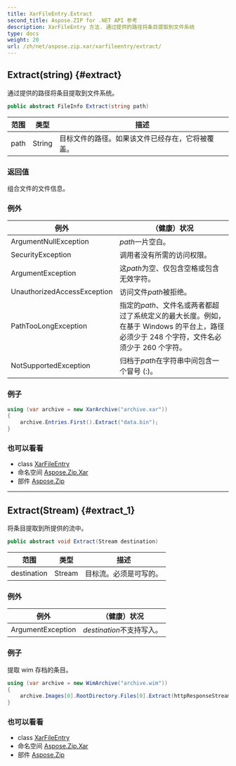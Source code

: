```yaml
---
title: XarFileEntry.Extract
second_title: Aspose.ZIP for .NET API 参考
description: XarFileEntry 方法. 通过提供的路径将条目提取到文件系统
type: docs
weight: 20
url: /zh/net/aspose.zip.xar/xarfileentry/extract/
---
```

## Extract(string) {#extract}

通过提供的路径将条目提取到文件系统。

```csharp
public abstract FileInfo Extract(string path)
```

| 范围 | 类型 | 描述 |
| --- | --- | --- |
| path | String | 目标文件的路径。如果该文件已经存在，它将被覆盖。 |

### 返回值

组合文件的文件信息。

### 例外

| 例外 | （健康）状况 |
| --- | --- |
| ArgumentNullException | *path*一片空白。 |
| SecurityException | 调用者没有所需的访问权限。 |
| ArgumentException | 这*path*为空、仅包含空格或包含无效字符。 |
| UnauthorizedAccessException | 访问文件*path*被拒绝。 |
| PathTooLongException | 指定的*path*、文件名或两者都超过了系统定义的最大长度。例如，在基于 Windows 的平台上，路径必须少于 248 个字符，文件名必须少于 260 个字符。 |
| NotSupportedException | 归档于*path*在字符串中间包含一个冒号 (:)。 |

### 例子

```csharp
using (var archive = new XarArchive("archive.xar"))
{
    archive.Entries.First().Extract("data.bin");
}
```

### 也可以看看

* class [XarFileEntry](../)
* 命名空间 [Aspose.Zip.Xar](../../xarfileentry/)
* 部件 [Aspose.Zip](../../../)

---

## Extract(Stream) {#extract_1}

将条目提取到所提供的流中。

```csharp
public abstract void Extract(Stream destination)
```

| 范围 | 类型 | 描述 |
| --- | --- | --- |
| destination | Stream | 目标流。必须是可写的。 |

### 例外

| 例外 | （健康）状况 |
| --- | --- |
| ArgumentException | *destination*不支持写入。 |

### 例子

提取 wim 存档的条目。

```csharp
using (var archive = new WimArchive("archive.wim"))
{
    archive.Images[0].RootDirectory.Files[0].Extract(httpResponseStream);
}
```

### 也可以看看

* class [XarFileEntry](../)
* 命名空间 [Aspose.Zip.Xar](../../xarfileentry/)
* 部件 [Aspose.Zip](../../../)


